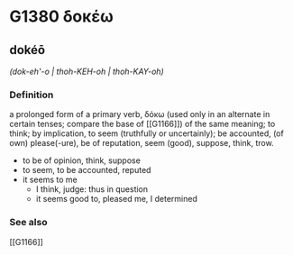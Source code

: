 # G1380 δοκέω

## dokéō

_(dok-eh'-o | thoh-KEH-oh | thoh-KAY-oh)_

### Definition

a prolonged form of a primary verb, δόκω (used only in an alternate in certain tenses; compare the base of [[G1166]]) of the same meaning; to think; by implication, to seem (truthfully or uncertainly); be accounted, (of own) please(-ure), be of reputation, seem (good), suppose, think, trow.

- to be of opinion, think, suppose
- to seem, to be accounted, reputed
- it seems to me
  - I think, judge: thus in question
  - it seems good to, pleased me, I determined

### See also

[[G1166]]

